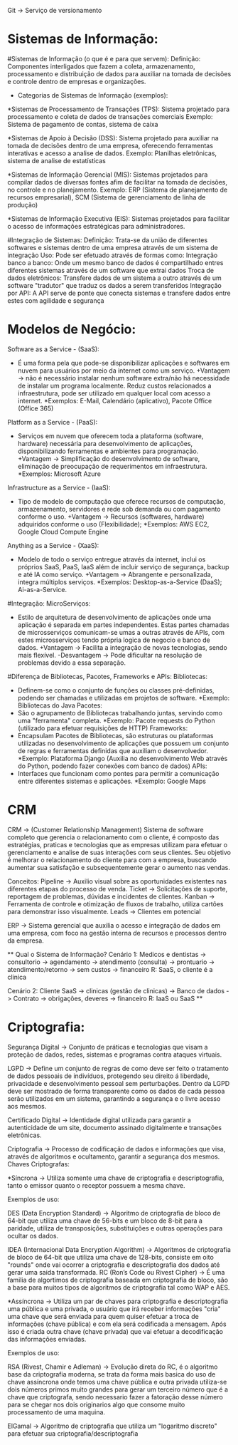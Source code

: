 Git -> Serviço de versionamento

# Sistemas de Informação:

#Sistemas de Informação (o que é e para que servem): 
Definição: Componentes interligados que fazem a coleta, armazenamento, processamento e distribuição de dados para 
auxiliar na tomada de decisões e controle dentro de empresas e organizações.

- Categorias de Sistemas de Informação (exemplos):

*Sistemas de Processamento de Transações (TPS): Sistema projetado para processamento e coleta de dados de transações comerciais
Exemplo: Sistema de pagamento de contas, sistema de caixa

*Sistemas de Apoio à Decisão (DSS): Sistema projetado para auxiliar na tomada de decisões dentro de uma empresa, oferecendo ferramentas interativas e acesso a analise de dados.
Exemplo: Planilhas eletrônicas, sistema de analise de estatísticas

*Sistemas de Informação Gerencial (MIS): Sistemas projetados para compilar dados de diversas fontes afim de facilitar na tomada de decisões, no controle e no planejamento.
Exemplo: ERP (Sistema de planejamento de recursos empresarial), SCM (Sistema de gerenciamento de linha de produção)

*Sistemas de Informação Executiva (EIS): Sistemas projetados para facilitar o acesso de informações estratégicas para administradores.

#Integração de Sistemas:
Definição: Trata-se da união de diferentes softwares e sistemas dentro de uma empresa através de um sistema de integração
Uso: Pode ser efetuado através de formas como:
Integração banco a banco: Onde um mesmo banco de dados é compartilhado entres diferentes sistemas através de um software que extrai dados
Troca de dados eletrônicos: Transfere dados de um sistema a outro através de um software "tradutor" que traduz os dados a serem transferidos
Integração por API: A API serve de ponte que conecta sistemas e transfere dados entre estes com agilidade e segurança

# Modelos de Negócio:
Software as a Service - (SaaS):
- É uma forma pela que pode-se disponibilizar aplicações e softwares em nuvem para usuários por meio da internet como um serviço.
+Vantagem -> não é necessário instalar nenhum software extra/não há necessidade de instalar um programa localmente. Reduz custos relacionados a infraestrutura, pode ser utilizado em qualquer local com acesso a internet.
*Exemplos: E-Mail, Calendário (aplicativo), Pacote Office (Office 365)

Platform as a Service - (PaaS):
- Serviços em nuvem que oferecem toda a plataforma (software, hardware) necessária para desenvolvimento de aplicações, disponibilizando ferramentas e ambientes para programação.
+Vantagem -> Simplificação do desenvolvimento de software, eliminação de preocupação de requerimentos em infraestrutura.
*Exemplos: Microsoft Azure

Infrastructure as a Service - (IaaS):
- Tipo de modelo de computação que oferece recursos de computação, armazenamento, servidores e rede sob demanda ou com pagamento conforme o uso.
+Vantagem -> Recursos (softwares, hardware) adquiridos conforme o uso (Flexibilidade);
*Exemplos: AWS EC2, Google Cloud Compute Engine

Anything as a Service - (XaaS):
- Modelo de todo o serviço entregue através da internet, inclui os próprios SaaS, PaaS, IaaS além de incluir serviço de segurança, backup e até IA como serviço.
+Vantagem -> Abrangente e personalizada, integra múltiplos serviços.
*Exemplos: Desktop-as-a-Service (DaaS); Ai-as-a-Service.

#Integração:
MicroServiços:
- Estilo de arquitetura de desenvolvimento de aplicações onde uma aplicação é separada em partes independentes. Estas partes chamadas de microsserviços comunicam-se umas a outras através de APIs, com estes microsserviços tendo própria logica de negocio e banco de dados.
+Vantagem -> Facilita a integração de novas tecnologias, sendo mais flexível.
-Desvantagem -> Pode dificultar na resolução de problemas devido a essa separação.

#Diferença de Bibliotecas, Pacotes, Frameworks e APIs:
Bibliotecas:
- Definem-se como o conjunto de funções ou classes pré-definidas, podendo ser chamadas e utilizadas em projetos de software.
*Exemplo: Bibliotecas do Java
Pacotes:
- São o agrupamento de Bibliotecas trabalhando juntas, servindo como uma "ferramenta" completa.
*Exemplo: Pacote requests do Python (utilizado para efetuar requisições de HTTP)
Frameworks:
- Encapsulam Pacotes de Bibliotecas, são estruturas ou plataformas utilizadas no desenvolvimento de aplicações que possuem um conjunto de regras e ferramentas definidas que auxiliam o desenvolvedor.
*Exemplo: Plataforma Django (Auxilia no desenvolvimento Web através do Python, podendo fazer conexões com banco de dados)
APIs:
- Interfaces que funcionam como pontes para permitir a comunicação entre diferentes sistemas e aplicações.
*Exemplo: Google Maps

# CRM
CRM -> (Customer Relationship Management) Sistema de software completo que gerencia o relacionamento com o cliente, é composto das estratégias, praticas e tecnologias que as empresas utilizam para efetuar o gerenciamento e analise de suas interações com seus clientes. Seu objetivo é melhorar o relacionamento do cliente para com a empresa, buscando aumentar sua satisfação e subsequentemente gerar o aumento nas vendas.

Conceitos:
Pipeline ->  Auxilio visual sobre as oportunidades existentes nas diferentes etapas do processo de venda.
Ticket -> Solicitações de suporte, reportagem de problemas, dúvidas e incidentes de clientes. 
Kanban -> Ferramenta de controle e otimização de fluxos de trabalho, utiliza cartões para demonstrar isso visualmente.
Leads -> Clientes em potencial

ERP -> Sistema gerencial que auxilia o acesso e integração de dados em uma empresa, com foco na gestão interna de recursos e processos dentro da empresa.

**
Qual o Sistema de Informação?
Cenário 1:
Medicos e dentistas -> consultorio -> agendamento
-> atendimento (consulta)
    -> prontuario
-> atendimento/retorno -> sem custos
-> financeiro
R: SaaS, o cliente é a clinica

Cenário 2:
Cliente SaaS -> clinicas (gestão de clinicas)
-> Banco de dados
-> Contrato
    -> obrigações, deveres
    -> financeiro
R: IaaS ou SaaS
**
# Criptografia:
Segurança Digital -> Conjunto de práticas e tecnologias que visam a proteção de dados, redes, sistemas e programas contra ataques virtuais.

LGPD -> Define um conjunto de regras de como deve ser feito o tratamento de dados pessoais de indivíduos, protegendo seu direito á liberdade, privacidade e desenvolvimento pessoal sem perturbações. Dentro da LGPD deve ser mostrado de forma transparente como os dados de cada pessoa serão utilizados em um sistema, garantindo a segurança e o livre acesso aos mesmos.

Certificado Digital -> Identidade digital utilizada para garantir a autenticidade de um site, documento assinado digitalmente e transações eletrônicas.

Criptografia -> Processo de codificação de dados e informações que visa, através de algoritmos e ocultamento, garantir a segurança dos mesmos.
Chaves Criptografas:

*Síncrona -> Utiliza somente uma chave de criptografia e descriptografia, tanto o emissor quanto o receptor possuem a mesma chave.

Exemplos de uso:

DES (Data Encryption Standard) -> Algoritmo de criptografia de bloco de 64-bit que utiliza uma chave de 56-bits e um bloco de 8-bit para a paridade, utiliza de transposições, substituições e outras operações para ocultar os dados.

IDEA (Internacional Data Encryption Algorithm) -> Algoritmos de criptografia de bloco de 64-bit que utiliza uma chave de 128-bits, consiste em oito "rounds" onde vai ocorrer a criptografia e descriptografia dos dados até gerar uma saida transformada.
RC (Ron’s Code ou Rivest Cipher) -> É uma familia de algortimos de criptografia baseada em criptografia de bloco, são a base para muitos tipos de algoritmos de criptografia tal como WAP e AES.

*Assíncrona -> Utiliza um par de chaves para criptografia e descriptografia uma pública e uma privada, o usuário que irá receber informações "cria" uma chave que será enviada para quem quiser efetuar a troca de informações (chave pública) e com ela será codificada a mensagem. Após isso é criada outra chave (chave privada) que vai efetuar a decodificação das informações enviadas.

Exemplos de uso:

RSA (Rivest, Chamir e Adleman) -> Evolução direta do RC, é o algoritmo base da criptografia moderna, se trata da forma mais basica do uso de chave assíncrona onde temos uma chave pública e outra privada utiliza-se dois números primos muito grandes para gerar um terceiro número que é a chave que criptografa, sendo necessario fazer a fatoração desse número para se chegar nos dois originarios algo que consome muito processamento de uma maquina.

ElGamal -> Algoritmo de criptografia que utiliza um "logaritmo discreto" para efetuar sua criptografia/descriptografia
